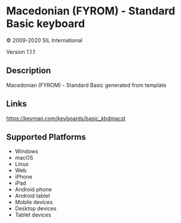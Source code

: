 Macedonian (FYROM) - Standard Basic keyboard
==============

© 2009-2020 SIL International

Version 1.1.1

Description
-----------

Macedonian (FYROM) - Standard Basic generated from template

Links
-----
https://keyman.com/keyboards/basic_kbdmacst

Supported Platforms
-------------------
 * Windows
 * macOS
 * Linux
 * Web
 * iPhone
 * iPad
 * Android phone
 * Android tablet
 * Mobile devices
 * Desktop devices
 * Tablet devices

